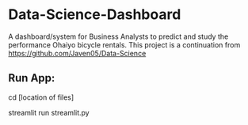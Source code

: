 # Data-Science-Dashboard
A dashboard/system for Business Analysts to predict and study the performance Ohaiyo bicycle rentals. This project is a continuation from https://github.com/Javen05/Data-Science

## Run App:
cd [location of files]

streamlit run streamlit.py
